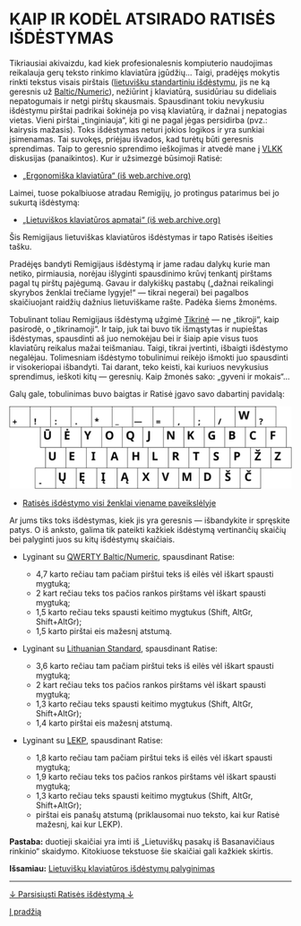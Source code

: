 
# KAIP IR KODĖL ATSIRADO RATISĖS IŠDĖSTYMAS

Tikriausiai akivaizdu, kad kiek profesionalesnis kompiuterio naudojimas reikalauja gerų teksto rinkimo klaviatūra įgūdžių… Taigi, pradėjęs mokytis rinkti tekstus visais pirštais ([lietuvišku standartiniu išdėstymu](https://albuck.github.io/lithuanian-keyboard-layouts/images/azerty-lt-standard-iso.svg), jis ne ką geresnis už [Baltic/Numeric](https://albuck.github.io/lithuanian-keyboard-layouts/images/qwerty-baltic-numeric-iso.svg)), nežiūrint į klaviatūrą, susidūriau su dideliais nepatogumais ir netgi pirštų skausmais. Spausdinant tokiu nevykusiu išdėstymu pirštai padrikai šokinėja po visą klaviatūrą, ir dažnai į nepatogias vietas. Vieni pirštai „tinginiauja“, kiti gi ne pagal jėgas persidirba (pvz.: kairysis mažasis). Toks išdėstymas neturi jokios logikos ir yra sunkiai įsimenamas. Tai suvokęs, priėjau išvados, kad turėtų būti geresnis sprendimas. Taip to geresnio sprendimo ieškojimas ir atvedė mane į [VLKK](http://www.vlkk.lt/) diskusijas (panaikintos). Kur ir užsimezgė būsimoji Ratisė:

+ [„Ergonomiška klaviatūra“ (iš web.archive.org)](https://web.archive.org/web/20071101094827/http://www.vlkk.lt/diskusijos/tema.3095.1.html)

Laimei, tuose pokalbiuose atradau Remigijų, jo protingus patarimus bei jo sukurtą išdėstymą:

+ [„Lietuviškos klaviatūros apmatai“ (iš web.archive.org)](https://web.archive.org/web/20080315055411/http://pradmenes.net/tekstu_katalogas/remigijus/klaviatura.html)

Šis Remigijaus lietuviškas klaviatūros išdėstymas ir tapo Ratisės išeities tašku.

Pradėjęs bandyti Remigijaus išdėstymą ir jame radau dalykų kurie man netiko, pirmiausia, norėjau išlyginti spausdinimo krūvį tenkantį pirštams pagal tų pirštų pajėgumą. Gavau ir dalykiškų pastabų („dažnai reikalingi skyrybos ženklai trečiame lygyje!“ — tikrai negerai) bei pagalbos skaičiuojant raidžių dažnius lietuviškame rašte. Padėka šiems žmonėms.

Tobulinant toliau Remigijaus išdėstymą užgimė [Tikrinė](images/sena_tikrine.gif) — ne „tikroji“, kaip pasirodė, o „tikrinamoji“. Ir taip, juk tai buvo tik išmąstytas ir nupieštas išdėstymas, spausdinti aš juo nemokėjau bei ir šiaip apie visus tuos klaviatūrų reikalus mažai teišmaniau. Taigi, tikrai įvertinti, išbaigti išdėstymo negalėjau. Tolimesniam išdėstymo tobulinimui reikėjo išmokti juo spausdinti ir visokeriopai išbandyti. Tai darant, teko keisti, kai kuriuos nevykusius sprendimus, ieškoti kitų — geresnių. Kaip žmonės sako: „gyveni ir mokais“…

Galų gale, tobulinimas buvo baigtas ir Ratisė įgavo savo dabartinį pavidalą:

![Lietuviškas klaviatūros išdėstymas Ratisė](images/lt-ratise-isdestymas.svg)

+ [Ratisės išdėstymo visi ženklai viename paveikslėlyje](ratise-isdestymo-zenklai.md)

Ar jums tiks toks išdėstymas, kiek jis yra geresnis — išbandykite ir spręskite patys. O iš anksto, galima tik pateikti kažkiek išdėstymą vertinančių skaičių bei palyginti juos su kitų išdėstymų skaičiais.

+ Lyginant su [QWERTY Baltic/Numeric](https://albuck.github.io/lithuanian-keyboard-layouts/images/qwerty-baltic-numeric-iso.svg), spausdinant Ratise:

   - 4,7 karto rečiau tam pačiam pirštui teks iš eilės vėl iškart spausti mygtuką;
   - 2 kart rečiau teks tos pačios rankos pirštams vėl iškart spausti mygtuką;
   - 1,5 karto rečiau teks spausti keitimo mygtukus (Shift, AltGr, Shift+AltGr);
   - 1,5 karto pirštai eis mažesnį atstumą.

+ Lyginant su [Lithuanian Standard](https://albuck.github.io/lithuanian-keyboard-layouts/images/azerty-lt-standard-iso.svg), spausdinant Ratise:

   - 3,6 karto rečiau tam pačiam pirštui teks iš eilės vėl iškart spausti mygtuką;
   - 2 kart rečiau teks tos pačios rankos pirštams vėl iškart spausti mygtuką;
   - 1,3 karto rečiau teks spausti keitimo mygtukus (Shift, AltGr, Shift+AltGr);
   - 1,4 karto pirštai eis mažesnį atstumą.

+ Lyginant su [LEKP](https://albuck.github.io/lithuanian-keyboard-layouts/images/qgrldc-lekp-iso.svg), spausdinant Ratise:

   - 1,8 karto rečiau tam pačiam pirštui teks iš eilės vėl iškart spausti mygtuką;
   - 1,9 karto rečiau teks tos pačios rankos pirštams vėl iškart spausti mygtuką;
   - 1,3 karto rečiau teks spausti keitimo mygtukus (Shift, AltGr, Shift+AltGr);
   - pirštai eis panašų atstumą (priklausomai nuo teksto, kai kur Ratisė mažesnį, kai kur LEKP).

__Pastaba:__ duotieji skaičiai yra imti iš „Lietuviškų pasakų iš Basanavičiaus rinkinio“ skaidymo. Kitokiuose tekstuose šie skaičiai gali kažkiek skirtis.


__Išsamiau:__ [Lietuviškų klaviatūros išdėstymų palyginimas](https://albuck.github.io/lithuanian-keyboard-layouts/)


-------------------------

[↓ Parsisiųsti Ratisės išdėstymą ↓](https://github.com/albuck/Ratise-layout/zipball/master)

[Į pradžią](../README.md)
